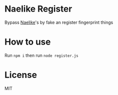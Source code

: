 # Naelike Register
Bypass [Naelike](https://member.naelike.com)'s by fake an register fingerprint things

# How to use
Run `npm i` then run `node register.js`

# License
MIT
